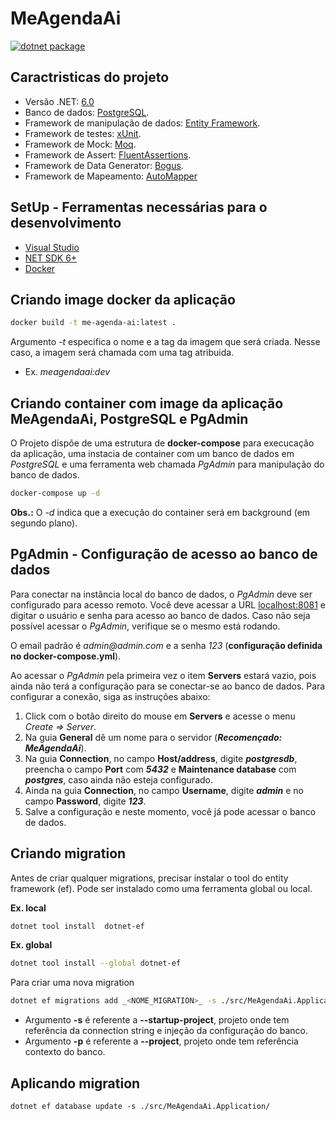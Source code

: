 ﻿# MeAgendaAi
[![dotnet package](https://github.com/Maarkis/MeAgendaAi/actions/workflows/workflows-me-agenda-ai.yml/badge.svg)](https://github.com/Maarkis/MeAgendaAi/actions/workflows/workflows-me-agenda-ai.yml)
## Caractristicas do projeto

- Versão .NET: [6.0](https://dotnet.microsoft.com/download/dotnet/6.0)
- Banco de dados: [PostgreSQL](https://www.postgresql.org/).
- Framework de manipulação de dados: [Entity Framework](https://entityframework.net/).
- Framework de testes: [xUnit](https://docs.nunit.org/).
- Framework de Mock: [Moq](https://documentation.help/Moq/).
- Framework de Assert: [FluentAssertions](https://fluentassertions.com/).
- Framework de Data Generator: [Bogus](https://www.nuget.org/packages/Bogus/).
- Framework de Mapeamento: [AutoMapper](https://automapper.org/)

## SetUp - Ferramentas necessárias para o desenvolvimento

- [Visual Studio](https://visualstudio.microsoft.com/pt-br/downloads/)
- [NET SDK 6+](https://dotnet.microsoft.com/download)
- [Docker](https://www.docker.com/products/docker-desktop)

## Criando image docker da aplicação

```bash
docker build -t me-agenda-ai:latest .
```

Argumento _-t_ especifica o nome e a tag da imagem que será criada. Nesse caso, a imagem será chamada com uma tag atribuida.

- Ex. _meagendaai:dev_

## Criando container com image da aplicação MeAgendaAi, PostgreSQL e PgAdmin

O Projeto dispõe de uma estrutura de **docker-compose** para execucação da aplicação, uma instacia de container com um banco de dados em _PostgreSQL_ e uma ferramenta web chamada _PgAdmin_ para manipulação do banco de dados.

```bash
docker-compose up -d
```

**Obs.:** O _-d_ indica que a execução do container será em background (em segundo plano).

## PgAdmin - Configuração de acesso ao banco de dados

Para conectar na instância local do banco de dados, o _PgAdmin_ deve ser configurado para acesso remoto. Você deve acessar a URL [localhost:8081](http://localhost:8081) e digitar o usuário e senha para acesso ao banco de dados. Caso não seja possível acessar o _PgAdmin_, verifique se o mesmo está rodando.

O email padrão é _admin@admin.com_ e a senha _123_ (**configuração definida no docker-compose.yml**).

Ao acessar o _PgAdmin_ pela primeira vez o item **Servers** estará vazio, pois ainda não terá a configuração para se conectar-se ao banco de dados. Para configurar a conexão, siga as instruções abaixo:

1. Click com o botão direito do mouse em **Servers** e acesse o menu _Create => Server_.
2. Na guia **General** dê um nome para o servidor (_**Recomençado: MeAgendaAi**_).
3. Na guia **Connection**, no campo **Host/address**, digite _**postgresdb**_, preencha o campo **Port** com _**5432**_ e **Maintenance database** com _**postgres**_, caso ainda não esteja configurado.
4. Ainda na guia **Connection**, no campo **Username**, digite _**admin**_ e no campo **Password**, digite _**123**_.
5. Salve a configuração e neste momento, você já pode acessar o banco de dados.

## Criando migration 

Antes de criar qualquer migrations, precisar instalar o tool do entity framework (ef). Pode ser instalado como uma ferramenta global ou local.

**Ex. local** 
```bash
dotnet tool install  dotnet-ef
```

**Ex. global** 
```bash
dotnet tool install --global dotnet-ef
```

Para criar uma nova migration

```bash
dotnet ef migrations add _<NOME_MIGRATION>_ -s ./src/MeAgendaAi.Application/ -p ./src/MeAgendaAi.Infra.Data/
```
- Argumento **-s** é referente a **--startup-project**, projeto onde tem referência da connection string e injeção da configuração do banco.
- Argumento **-p** é referente a **--project**, projeto onde tem referência contexto do banco.

## Aplicando migration

```shell
dotnet ef database update -s ./src/MeAgendaAi.Application/
```
